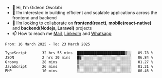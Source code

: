 - 👋 Hi, I’m Gideon Owolabi
- 👀 I’m interested in building efficient and scalable applications across the frontend and backend
- 💞️ I’m looking to collaborate on <b>frontend(react)</b>, <b>mobile(react-native)</b> and <b>backend(Nodejs, Laravel)</b> projects
- 📫 How to reach me <a href="mailto:gideoniyin2021@gmail.com">Mail</a>, <a href="https://www.linkedin.com/in/gideon-owolabi-9b667a232/">LinkedIn</a> and <a href="https://wa.me/2348055377085">Whatsapp</a>

<!---
gude1/gude1 is a ✨ special ✨ repository because its `README.md` (this file) appears on your GitHub profile.
You can click the Preview link to take a look at your changes.
--->

<!--START_SECTION:waka-->

```txt
From: 16 March 2025 - To: 23 March 2025

TypeScript       32 hrs 55 mins  ██████████████████████▒░░   89.78 %
JSON             2 hrs 30 mins   █▓░░░░░░░░░░░░░░░░░░░░░░░   06.84 %
Groovy           28 mins         ▒░░░░░░░░░░░░░░░░░░░░░░░░   01.27 %
JavaScript       26 mins         ▒░░░░░░░░░░░░░░░░░░░░░░░░   01.21 %
PHP              10 mins         ░░░░░░░░░░░░░░░░░░░░░░░░░   00.46 %
```

<!--END_SECTION:waka-->
